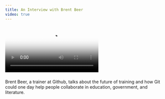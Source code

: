 ```yaml
---
title: An Interview with Brent Beer
video: true
---
```


<div class="flowplayer" data-embed="false">
  <video src="http://player.vimeo.com/external/111263308.hd.mp4?s=1324c7809d590df11e04620305ee9203"
         poster="https://i.vimeocdn.com/video/495823473.png?mw=700"
  ></video>
</div>

###

Brent Beer, a trainer at Github, talks about the future of training
and how Git could one day help people collaborate in education,
government, and literature.
